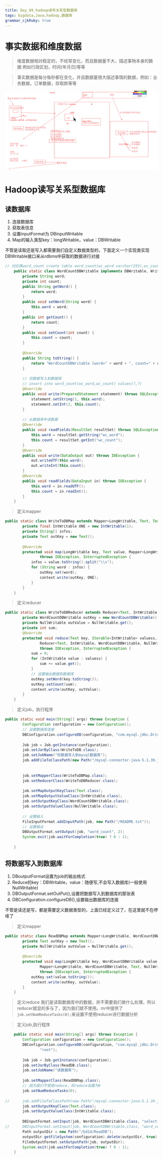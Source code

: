 ```yaml
---
title: Day_09_hadoop读写关系型数据库
tags: bigdata,Java,hadoop,数据库
grammar_cjkRuby: true
---
```


# 事实数据和维度数据

> 维度数据相对稳定的，不经常变化，而且数据量不大，描述事物本身的数据.例如行政区划，时间(年月日)等等

> 事实数据是每分每秒都在变化，并且数据量很大描述事情的数据，例如：业务数据，订单数据，存取款等等

![enter description here][1]

# Hadoop读写关系型数据库

## 读数据库

1. 连接数据库
2. 获取表信息
3. 设置inputFormat为 DBinputWritable
4. Map的输入类型key：longWritable，value：DBWritable

不管是读取还是写入都需要我们自定义数据类型的，下面定义一个实现类实现DBWritable接口来从rdbms中获取的数据进行对接

``` java
// 对应表word_count create table word_count(wc_word varchar(255),wc_count integer)
	public static class WordCountDBWritable implements DBWritable, Writable {
		private String word;
		private int count;
		public String getWord() {
			return word;
		}
		public void setWord(String word) {
			this.word = word;
		}
		public int getCount() {
			return count;
		}
		public void setCount(int count) {
			this.count = count;
		}
		
		@Override
		public String toString() {
			return "WordCountDBWritable [word=" + word + ", count=" + count + "]";
		}

		// 将数据写入到数据库
		// insert into word_count(wc_word,wc_count) values(?,?)
		@Override
		public void write(PreparedStatement statement) throws SQLException {
			statement.setString(1, this.word);
			statement.setInt(2, this.count);
		}

		// 从数据库中读数据
		@Override
		public void readFields(ResultSet resultSet) throws SQLException {
			this.word = resultSet.getString("wc_word");
			this.count = resultSet.getInt("wc_count");
		}
		@Override
		public void write(DataOutput out) throws IOException {
			out.writeUTF(this.word);
			out.writeInt(this.count);
		}
		@Override
		public void readFields(DataInput in) throws IOException {
			this.word = in.readUTF();
			this.count = in.readInt();
		}
	}

```
> 定义mapper

``` java
public static class WriteToDBMap extends Mapper<LongWritable, Text, Text, IntWritable> {
		private final IntWritable ONE = new IntWritable(1);
		private String[] infos;
		private Text outKey = new Text();

		@Override
		protected void map(LongWritable key, Text value, Mapper<LongWritable, Text, Text, IntWritable>.Context context)
				throws IOException, InterruptedException {
			infos = value.toString().split("\\s");
			for (String word : infos) {
				outKey.set(word);
				context.write(outKey, ONE);
			}
		}
	}
```

> 定义reducer 

``` java
public static class WriteToDBReducer extends Reducer<Text, IntWritable, WordCountDBWritable, NullWritable> {
		private WordCountDBWritable outKey = new WordCountDBWritable();
		private NullWritable outValue = NullWritable.get();
		private int sum;
		@Override
		protected void reduce(Text key, Iterable<IntWritable> valuess,
				Reducer<Text, IntWritable, WordCountDBWritable, NullWritable>.Context context)
				throws IOException, InterruptedException {
			sum = 0;
			for (IntWritable value : valuess) {
				sum += value.get();
			}
			// 设置输出数据到数据库
			outKey.setWord(key.toString());
			outKey.setCount(sum);
			context.write(outKey, outValue);
		}
	}
```

> 定义job，执行程序

``` java
public static void main(String[] args) throws Exception {
		Configuration configuration = new Configuration();
		// 设置数据库连接
		DBConfiguration.configureDB(configuration, "com.mysql.jdbc.Driver","jdbc:mysql://192.168.6.170:3306/xs","root","root");
		
		Job job = Job.getInstance(configuration);
		job.setJarByClass(WriteToDB.class);
		job.setJobName("将数据写入到mysql数据库");
		job.addFileToClassPath(new Path("/mysql-connector-java-5.1.39.jar"));
		
		
		job.setMapperClass(WriteToDBMap.class);
		job.setReducerClass(WriteToDBReducer.class);
		
		job.setMapOutputKeyClass(Text.class);
		job.setMapOutputValueClass(IntWritable.class);
		job.setOutputKeyClass(WordCountDBWritable.class);
		job.setOutputValueClass(NullWritable.class);
		
		// 设置输入
		FileInputFormat.addInputPath(job, new Path("/README.txt"));
		// 设置输出
		DBOutputFormat.setOutput(job, "word_count", 2);
		System.exit(job.waitForCompletion(true) ? 0 : 1);
		
	}
```


## 将数据写入到数据库

1.	DBoutputFormat设置为job的输出格式
2.	Reduce的key：DBWritable，value：随便写,不会写入数据库(一般使用NullWritable)
3.	DBOutputFormat.setOutPut(),设置把数据写入到数据库的那张表
4.	DBConfiguration.configureDB(),设置输出数据库的连接

不管是读还是写，都是需要定义数据类型的，上面已经定义过了，在这里就不在啰嗦了

> 定义mapper

``` java
public static class ReadDBMap extends Mapper<LongWritable, WordCountDBWritable, Text, NullWritable> {
		private Text outKey = new Text();
		private NullWritable outValue = NullWritable.get();

		@Override
		protected void map(LongWritable key, WordCountDBWritable value,
				Mapper<LongWritable, WordCountDBWritable, Text, NullWritable>.Context context)
				throws IOException, InterruptedException {
			outKey.set(value.toString());
			context.write(outKey, outValue);
		}
	}
```

> 定义reduce
> 我们是读取数据库中的数据，并不需要我们做什么处理，所以reducer就显的多与了，因为我们就不使用。mr中提供了`job.setNumReduceTasks(0);`来设置不使用reducer进行数据分析

> 定义job,执行程序

``` java
	public static void main(String[] args) throws Exception {
		Configuration configuration = new Configuration();
		DBConfiguration.configureDB(configuration, "com.mysql.jdbc.Driver", "jdbc:mysql://192.168.6.170:3306/xs", "root",
				"root");
		
		Job job = Job.getInstance(configuration);
		job.setJarByClass(ReadDB.class);
		job.setJobName("读数据库");

		job.setMapperClass(ReadDBMap.class);
		// 因为我们不使用reduce，将reduce设置为0
		job.setNumReduceTasks(0);

//		job.addFileToClassPath(new Path("/mysql-connector-java-5.1.39.jar"));
		job.setOutputKeyClass(Text.class);
		job.setOutputValueClass(IntWritable.class);

		DBInputFormat.setInput(job, WordCountDBWritable.class, "select * from word_count", "SELECT COUNT(*) FROM word_count");
//		DBInputFormat.setInput(job, WordCountDBWritable.class, "word_count", "", "wc_count", "wc_word", "wc_count");
		Path outputDir = new Path("/bd14/ReadDB");
		outputDir.getFileSystem(configuration).delete(outputDir, true);
		FileOutputFormat.setOutputPath(job, outputDir);
		System.exit(job.waitForCompletion(true) ? 0 : 1);
	}
```





  [1]: https://www.github.com/xiesen310/notes_Images/raw/master/images/1508413515484.jpg